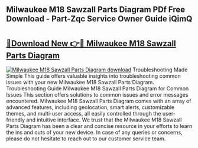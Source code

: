 ## Milwaukee M18 Sawzall Parts Diagram PDf Free Download - Part-Zqc Service Owner Guide iQimQ

# <h2><a href="http://dfihov.blite.top/?on=Milwaukee+M18+Sawzall+Parts+Diagram">🔗Download New 👉🔴 Milwaukee M18 Sawzall Parts Diagram</a></h2>

[![Milwaukee M18 Sawzall Parts Diagram download](https://i.imgur.com/lujVjoI.png)](http://dfihov.blite.top/?on=Milwaukee+M18+Sawzall+Parts+Diagram)
Troubleshooting Made Simple This guide offers valuable insights into troubleshooting common issues with your new Milwaukee M18 Sawzall Parts Diagram. Troubleshooting Guide Milwaukee M18 Sawzall Parts Diagram for Common Issues This section offers solutions to common issues and error messages encountered. Milwaukee M18 Sawzall Parts Diagram comes with an array of advanced features, including geolocation, smart alerts, customizable themes, and multi-user access, all easily controlled through the user-friendly and intuitive interface. We trust that the Milwaukee M18 Sawzall Parts Diagram has been a clear and concise resource in your efforts to learn the ins and outs of your new device. In case of any queries or concerns, please do not hesitate to reach out to our customer service team.
